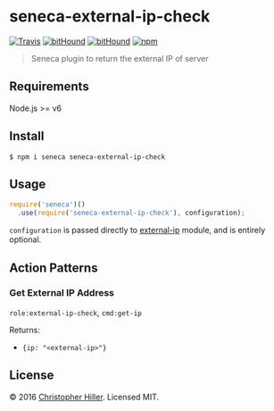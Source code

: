# seneca-external-ip-check

[![Travis](https://img.shields.io/travis/boneskull/seneca-external-ip-check.svg?maxAge=2592000?style=flat-square)](https://travis-ci.org/boneskull/seneca-external-ip-check) [![bitHound](https://img.shields.io/bithound/dependencies/github/boneskull/seneca-external-ip-check.svg?maxAge=2592000?style=flat-square)](https://www.bithound.io/github/boneskull/seneca-external-ip-check) [![bitHound](https://img.shields.io/bithound/devDependencies/github/boneskull/seneca-external-ip-check.svg?maxAge=2592000?style=flat-square)](https://www.bithound.io/github/boneskull/seneca-external-ip-check) [![npm](https://img.shields.io/npm/v/seneca-external-ip-check.svg?maxAge=2592000?style=flat-square)](https://www.npmjs.com/package/seneca-external-ip-check)

> Seneca plugin to return the external IP of server

## Requirements

Node.js >= v6

## Install

```shell
$ npm i seneca seneca-external-ip-check
```

## Usage

```js
require('seneca')()
  .use(require('seneca-external-ip-check'), configuration);
```

`configuration` is passed directly to [external-ip](https://www.npmjs.com/package/external-ip) module, and is entirely optional.

## Action Patterns

### Get External IP Address

`role:external-ip-check`, `cmd:get-ip`

Returns:
- `{ip: "<external-ip>"}`

## License

© 2016 [Christopher Hiller](https://boneskull.com).  Licensed MIT.
